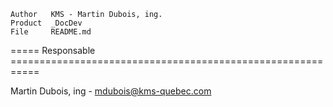 
    Author   KMS - Martin Dubois, ing.
    Product  _DocDev
    File     README.md

===== Responsable ===========================================================

Martin Dubois, ing - mdubois@kms-quebec.com
